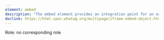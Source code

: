 ```yaml
---
element: embed
description: "The embed element provides an integration point for an external application or interactive content."
doclink: https://html.spec.whatwg.org/multipage/iframe-embed-object.html#the-embed-element
---
```


<p class="mb-2">Role: no corresponding role</p>
